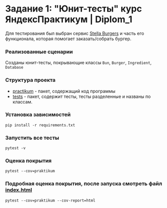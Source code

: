 # Задание 1: "Юнит-тесты" курс ЯндексПрактикум | Diplom_1
Для тестирования был выбран сервис [Stella Burgers](https://stellarburgers.nomoreparties.site/) и часть его функционала, которая помогает заказать/собрать бургер. 


### Реализованные сценарии
Созданы юнит-тесты, покрывающие классы `Bun`, `Burger`, `Ingredient`, `Database`

### Структура проекта

- [practikum](praktikum) - пакет, содержащий код программы
- [tests](tests) - пакет, содержит тесты, тесты разделенные и названы по классам. 

### Установка зависимостей
```shell
pip install -r requirements.txt
```
### Запустить все тесты
```shell
pytest -v 
```
### Оценка покрытия
```shell
pytest --cov=praktikum
```
### Подробная оценка покрытия, после запуска смотреть файл [index.html](htmlcov/index.html)
```shell
pytest --cov=praktikum --cov-report=html
```
